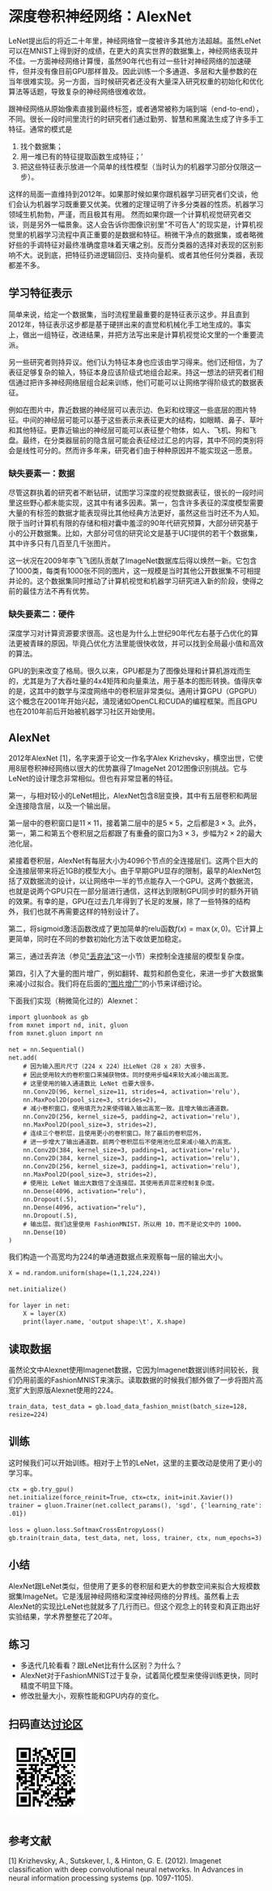 # 深度卷积神经网络：AlexNet

LeNet提出后的将近二十年里，神经网络曾一度被许多其他方法超越。虽然LeNet可以在MNIST上得到好的成绩，在更大的真实世界的数据集上，神经网络表现并不佳。一方面神经网络计算慢，虽然90年代也有过一些针对神经网络的加速硬件，但并没有像目前GPU那样普及。因此训练一个多通道、多层和大量参数的在当年很难实现。另一方面，当时候研究者还没有大量深入研究权重的初始化和优化算法等话题，导致复杂的神经网络很难收敛。

跟神经网络从原始像素直接到最终标签，或者通常被称为端到端（end-to-end），不同。很长一段时间里流行的时研究者们通过勤劳、智慧和黑魔法生成了许多手工特征。通常的模式是

1. 找个数据集；
2. 用一堆已有的特征提取函数生成特征；’
3. 把这些特征表示放进一个简单的线性模型（当时认为的机器学习部分仅限这一步）。

这样的局面一直维持到2012年。如果那时候如果你跟机器学习研究者们交谈，他们会认为机器学习既重要又优美。优雅的定理证明了许多分类器的性质。机器学习领域生机勃勃，严谨，而且极其有用。
然而如果你跟一个计算机视觉研究者交谈，则是另外一幅景象。这人会告诉你图像识别里"不可告人"的现实是，计算机视觉里的机器学习流程中真正重要的是数据和特征。稍微干净点的数据集，或者略微好些的手调特征对最终准确度意味着天壤之别。反而分类器的选择对表现的区别影响不大。说到底，把特征扔进逻辑回归、支持向量机、或者其他任何分类器，表现都差不多。


## 学习特征表示

简单来说，给定一个数据集，当时流程里最重要的是特征表示这步。并且直到2012年，特征表示这步都是基于硬拼出来的直觉和机械化手工地生成的。事实上，做出一组特征，改进结果，并把方法写出来是计算机视觉论文里的一个重要流派。

另一些研究者则持异议。他们认为特征本身也应该由学习得来。他们还相信，为了表征足够复杂的输入，特征本身应该阶级式地组合起来。持这一想法的研究者们相信通过把许多神经网络层组合起来训练，他们可能可以让网络学得阶级式的数据表征。

例如在图片中，靠近数据的神经层可以表示边、色彩和纹理这一些底层的图片特征。中间的神经层可能可以基于这些表示来表征更大的结构，如眼睛、鼻子、草叶和其他特征。更靠近输出的神经层可能可以表征整个物体，如人、飞机、狗和飞盘。最终，在分类器层前的隐含层可能会表征经过汇总的内容，其中不同的类别将会是线性可分的。然而许多年来，研究者们由于种种原因并不能实现这一愿景。

### 缺失要素一：数据

尽管这群执着的研究者不断钻研，试图学习深度的视觉数据表征，很长的一段时间里这些野心都未能实现，这其中有诸多因素。第一，包含许多表征的深度模型需要大量的有标签的数据才能表现得比其他经典方法更好，虽然这些当时还不为人知。限于当时计算机有限的存储和相对囊中羞涩的90年代研究预算，大部分研究基于小的公开数据集。比如，大部分可信的研究论文是基于UCI提供的若干个数据集，其中许多只有几百至几千张图片。

这一状况在2009年李飞飞团队贡献了ImageNet数据库后得以焕然一新。它包含了1000类，每类有1000张不同的图片，这一规模是当时其他公开数据集不可相提并论的。这个数据集同时推动了计算机视觉和机器学习研究进入新的阶段，使得之前的最佳方法不再有优势。

### 缺失要素二：硬件

深度学习对计算资源要求很高。这也是为什么上世纪90年代左右基于凸优化的算法更被青睐的原因。毕竟凸优化方法里能很快收敛，并可以找到全局最小值和高效的算法。

GPU的到来改变了格局。很久以来，GPU都是为了图像处理和计算机游戏而生的，尤其是为了大吞吐量的4x4矩阵和向量乘法，用于基本的图形转换。值得庆幸的是，这其中的数学与深度网络中的卷积层非常类似。通用计算GPU（GPGPU）这个概念在2001年开始兴起，涌现诸如OpenCL和CUDA的编程框架。而且GPU也在2010年前后开始被机器学习社区开始使用。

## AlexNet

2012年AlexNet [1]，名字来源于论文一作名字Alex Krizhevsky，横空出世，它使用8层卷积神经网络以很大的优势赢得了ImageNet 2012图像识别挑战。它与LeNet的设计理念非常相似。但也有非常显著的特征。

第一，与相对较小的LeNet相比，AlexNet包含8层变换，其中有五层卷积和两层全连接隐含层，以及一个输出层。

第一层中的卷积窗口是$11\times11$，接着第二层中的是$5\times5$，之后都是$3\times3$。此外，第一，第二和第五个卷积层之后都跟了有重叠的窗口为$3\times3$，步幅为$2\times2$的最大池化层。

紧接着卷积层，AlexNet有每层大小为4096个节点的全连接层们。这两个巨大的全连接层带来将近1GB的模型大小。由于早期GPU显存的限制，最早的AlexNet包括了双数据流的设计，以让网络中一半的节点能存入一个GPU。这两个数据流，也就是说两个GPU只在一部分层进行通信，这样达到限制GPU同步时的额外开销的效果。有幸的是，GPU在过去几年得到了长足的发展，除了一些特殊的结构外，我们也就不再需要这样的特别设计了。

第二，将sigmoid激活函数改成了更加简单的relu函数$f(x)=\max(x,0)$。它计算上更简单，同时在不同的参数初始化方法下收敛更加稳定。

第三，通过丢弃法（参见[“丢弃法”](../chapter_supervised-learning/dropout-scratch.md)这一小节）来控制全连接层的模型复杂度。

第四，引入了大量的图片增广，例如翻转、裁剪和颜色变化，来进一步扩大数据集来减小过拟合。我们将在后面的[“图片增广”](chapter_computer-vision/image-augmentation.md)的小节来详细讨论。

下面我们实现（稍微简化过的）Alexnet：

```{.python .input}
import gluonbook as gb
from mxnet import nd, init, gluon
from mxnet.gluon import nn

net = nn.Sequential()
net.add(
    # 因为输入图片尺寸（224 x 224）比LeNet（28 x 28）大很多，
    # 因此使用较大的卷积窗口来捕获物体。同时使用步幅4来较大减小输出高宽。
    # 这里使用的输入通道数比 LeNet 也要大很多。
    nn.Conv2D(96, kernel_size=11, strides=4, activation='relu'),
    nn.MaxPool2D(pool_size=3, strides=2),
    # 减小卷积窗口，使用填充为2来使得输入输出高宽一致。且增大输出通道数。
    nn.Conv2D(256, kernel_size=5, padding=2, activation='relu'),
    nn.MaxPool2D(pool_size=3, strides=2),
    # 连续三个卷积层，且使用更小的卷积窗口。除了最后的卷积层外，
    # 进一步增大了输出通道数。前两个卷积层后不使用池化层来减小输入的高宽。
    nn.Conv2D(384, kernel_size=3, padding=1, activation='relu'),
    nn.Conv2D(384, kernel_size=3, padding=1, activation='relu'),
    nn.Conv2D(256, kernel_size=3, padding=1, activation='relu'),
    nn.MaxPool2D(pool_size=3, strides=2),
    # 使用比 LeNet 输出大数倍了全连接层。其使用丢弃层来控制复杂度。
    nn.Dense(4096, activation="relu"),
    nn.Dropout(.5),
    nn.Dense(4096, activation="relu"),
    nn.Dropout(.5),
    # 输出层。我们这里使用 FashionMNIST，所以用 10，而不是论文中的 1000。
    nn.Dense(10)
)
```

我们构造一个高宽均为224的单通道数据点来观察每一层的输出大小。

```{.python .input}
X = nd.random.uniform(shape=(1,1,224,224))

net.initialize()

for layer in net:
    X = layer(X)
    print(layer.name, 'output shape:\t', X.shape)
```

## 读取数据

虽然论文中Alexnet使用Imagenet数据，它因为Imagenet数据训练时间较长，我们仍用前面的FashionMNIST来演示。读取数据的时候我们额外做了一步将图片高宽扩大到原版Alexnet使用的224。

```{.python .input}
train_data, test_data = gb.load_data_fashion_mnist(batch_size=128, resize=224)
```

## 训练

这时候我们可以开始训练。相对于上节的LeNet，这里的主要改动是使用了更小的学习率。

```{.python .input}
ctx = gb.try_gpu()
net.initialize(force_reinit=True, ctx=ctx, init=init.Xavier())
trainer = gluon.Trainer(net.collect_params(), 'sgd', {'learning_rate': .01})

loss = gluon.loss.SoftmaxCrossEntropyLoss()
gb.train(train_data, test_data, net, loss, trainer, ctx, num_epochs=3)
```

## 小结

AlexNet跟LeNet类似，但使用了更多的卷积层和更大的参数空间来拟合大规模数据集ImageNet。它是浅层神经网络和深度神经网络的分界线。虽然看上去AlexNet的实现比LeNet也就就多了几行而已。但这个观念上的转变和真正跑出好实验结果，学术界整整花了20年。

## 练习

- 多迭代几轮看看？跟LeNet比有什么区别？为什么？
- AlexNet对于FashionMNIST过于复杂，试着简化模型来使得训练更快，同时精度不明显下降。
- 修改批量大小，观察性能和GPU内存的变化。

## 扫码直达[讨论区](https://discuss.gluon.ai/t/topic/1258)

![](../img/qr_alexnet-gluon.svg)

## 参考文献 

[1] Krizhevsky, A., Sutskever, I., & Hinton, G. E. (2012). Imagenet classification with deep convolutional neural networks. In Advances in neural information processing systems (pp. 1097-1105).
